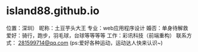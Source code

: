 # island88.github.io

位置：深圳）
昵称：土豆芋头大王
专业：web应用程序设计
婚否：单身待解救
爱好：骑行，跑步，羽毛球，台球等等等等
工作：彩讯科技（前端重构）
联系方式：
281599714@qq.com
(ps:爱好各种运动，运动达人快来认识~)

